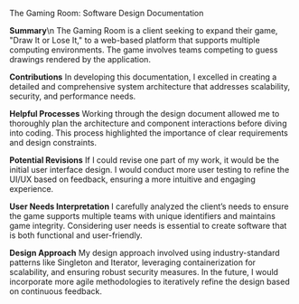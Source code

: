 The Gaming Room: Software Design Documentation

**Summary**\n
The Gaming Room is a client seeking to expand their game, "Draw It or Lose It," to a web-based platform that supports multiple computing environments. The game involves teams competing to guess drawings rendered by the application.

**Contributions**
In developing this documentation, I excelled in creating a detailed and comprehensive system architecture that addresses scalability, security, and performance needs.

**Helpful Processes**
Working through the design document allowed me to thoroughly plan the architecture and component interactions before diving into coding. This process highlighted the importance of clear requirements and design constraints.

**Potential Revisions**
If I could revise one part of my work, it would be the initial user interface design. I would conduct more user testing to refine the UI/UX based on feedback, ensuring a more intuitive and engaging experience.

**User Needs Interpretation**
I carefully analyzed the client’s needs to ensure the game supports multiple teams with unique identifiers and maintains game integrity. Considering user needs is essential to create software that is both functional and user-friendly.

**Design Approach**
My design approach involved using industry-standard patterns like Singleton and Iterator, leveraging containerization for scalability, and ensuring robust security measures. In the future, I would incorporate more agile methodologies to iteratively refine the design based on continuous feedback.
